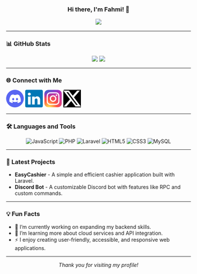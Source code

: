 <div align="center">
  
  ### Hi there, I'm Fahmi! 👋
  
  [![](https://visitcount.itsvg.in/api?id=miiiwdy&label=Profile%20Views&color=8&icon=8&pretty=true)](https://visitcount.itsvg.in)
  
</div>

---

### 📊 GitHub Stats

<div align="center">

![](https://github-readme-stats.vercel.app/api?username=miiiwdy&theme=vue-dark&show_icons=true&hide_border=true&count_private=true)
![](https://github-readme-stats.vercel.app/api/top-langs/?username=miiiwdy&theme=vue-dark&show_icons=true&hide_border=true&layout=compact)

</div>

---

### 🌐 Connect with Me

<div align="left">
  
[![Email](https://raw.githubusercontent.com/CLorant/readme-social-icons/main/medium/filled/discord.svg)](https://discord.com/users/792447338852384788)
[![LinkedIn](https://raw.githubusercontent.com/CLorant/readme-social-icons/main/medium/filled/linkedin.svg)](https://www.linkedin.com/in/miiiwdy)
[![Instagram](https://raw.githubusercontent.com/CLorant/readme-social-icons/main/medium/filled/instagram.svg)](https://www.instagram.com/miiiwdy)
[![Twitter](https://raw.githubusercontent.com/CLorant/readme-social-icons/main/medium/filled/twitter-x.svg)](https://www.x.com/miiiwdy)

</div>

---

### 🛠️ Languages and Tools

<div align="center">

![JavaScript](https://img.shields.io/badge/-JavaScript-F7DF1E?style=for-the-badge&logo=javascript&logoColor=black)
![PHP](https://img.shields.io/badge/-PHP-777BB4?style=for-the-badge&logo=php&logoColor=white)
![Laravel](https://img.shields.io/badge/-Laravel-FF2D20?style=for-the-badge&logo=laravel&logoColor=white)
![HTML5](https://img.shields.io/badge/-HTML5-E34F26?style=for-the-badge&logo=html5&logoColor=white)
![CSS3](https://img.shields.io/badge/-CSS3-1572B6?style=for-the-badge&logo=css3&logoColor=white)
![MySQL](https://img.shields.io/badge/-MySQL-4479A1?style=for-the-badge&logo=mysql&logoColor=white)

</div>

---

### 📝 Latest Projects

- **EasyCashier** - A simple and efficient cashier application built with Laravel.
- **Discord Bot** - A customizable Discord bot with features like RPC and custom commands.
  
---

### 💡 Fun Facts

- 🔭 I’m currently working on expanding my backend skills.
- 🌱 I’m learning more about cloud services and API integration.
- ⚡ I enjoy creating user-friendly, accessible, and responsive web applications.

---

<div align="center">

  _Thank you for visiting my profile!_

</div>
